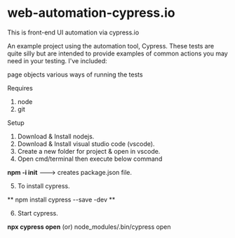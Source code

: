 # web-automation-cypress.io
This is front-end UI automation via cypress.io

An example project using the automation tool, Cypress. These tests are quite silly but are intended to provide examples of common actions you may need in your testing. I've included:

page objects
various ways of running the tests

Requires

1. node
2. git

Setup

1. Download & Install nodejs.
2. Download & Install visual studio code (vscode).
3. Create a new folder for project & open in vscode.
4. Open cmd/terminal then execute below command

  **npm -i init**  ---> creates package.json file.

5. To install cypress.

  **  npm install cypress --save -dev **

6. Start cypress.

  **npx cypress open** (or) node_modules/.bin/cypress open
